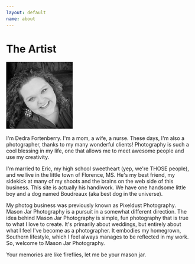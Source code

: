 ```yaml
---
layout: default
name: about
---
```


The Artist
==========

<img src="/images/artist.jpg" alt="The Artist"/>

I'm Dedra Fortenberry. I'm a mom, a wife, a nurse. These days, I'm also a photographer, thanks to my many wonderful clients! Photography is such a cool blessing in my life, one that allows me to meet awesome people and use my creativity.

I'm married to Eric, my high school sweetheart (yep, we're THOSE people), and we live in the little town of Florence, MS. He's my best friend, my sidekick at many of my shoots and the brains on the web side of this business. This site is actually his handiwork. We have one handsome little boy and a dog named Boudreaux (aka best dog in the universe). 

My photog business was previously known as Pixeldust Photography. Mason Jar Photography is a pursuit in a somewhat different direction. The idea behind Mason Jar Photography is simple, fun photography that is true to what I love to create. It's primarily about weddings, but entirely about what I feel I've become as a photographer. It embodies my homegrown, Southern lifestyle, which I feel always manages to be reflected in my work. So, welcome to Mason Jar Photography. 

Your memories are like fireflies, let me be your mason jar.

